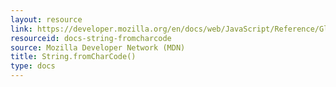 ```yaml
---
layout: resource
link: https://developer.mozilla.org/en/docs/web/JavaScript/Reference/Global_Objects/String/fromCharCode
resourceid: docs-string-fromcharcode
source: Mozilla Developer Network (MDN)
title: String.fromCharCode()
type: docs
---
```


